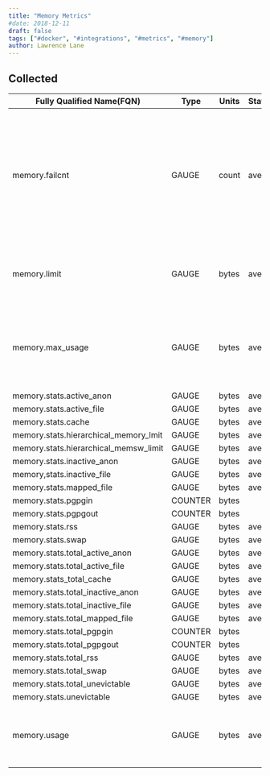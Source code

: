 ```yaml
---
title: "Memory Metrics"
#date: 2018-12-11
draft: false
tags: ["#docker", "#integrations", "#metrics", "#memory"]
author: Lawrence Lane
---
```


## Collected

| Fully Qualified Name(FQN)             | Type    | Units | Statistic* | BASE | CORR | Description                                                                                                                |
|---------------------------------------|---------|-------|------------|------|------|----------------------------------------------------------------------------------------------------------------------------|
| memory.failcnt                        | GAUGE   | count | average    | no   | no   | A count of the number of times that the container requested memory and failed to obtain it. This value should always be 0. |
| memory.limit                          | GAUGE   | bytes | average    | no   | no   | The total amount of memory available to the container.                                                                     |
| memory.max_usage                      | GAUGE   | bytes | average    | no   | no   | The maxiumum amount of memory the container has ever used.                                                                 |
| memory.stats.active_anon              | GAUGE   | bytes | average    | no   | no   |                                                                                                                            |
| memory.stats.active_file              | GAUGE   | bytes | average    | no   | no   |                                                                                                                            |
| memory.stats.cache                    | GAUGE   | bytes | average    | no   | no   |                                                                                                                            |
| memory.stats.hierarchical_memory_lmit | GAUGE   | bytes | average    | no   | no   |                                                                                                                            |
| memory.stats.hierarchical_memsw_limit | GAUGE   | bytes | average    | no   | no   |                                                                                                                            |
| memory.stats.inactive_anon            | GAUGE   | bytes | average    | no   | no   |                                                                                                                            |
| memory,stats.inactive_file            | GAUGE   | bytes | average    | no   | no   |                                                                                                                            |
| memory.stats.mapped_file              | GAUGE   | bytes | average    | no   | no   |                                                                                                                            |
| memory.stats.pgpgin                   | COUNTER | bytes |            | yes  | no   |                                                                                                                            |
| memory.stats.pgpgout                  | COUNTER | bytes |            | yes  | no   |                                                                                                                            |
| memory.stats.rss                      | GAUGE   | bytes | average    | yes  | no   |                                                                                                                            |
| memory.stats.swap                     | GAUGE   | bytes | average    | no   | no   |                                                                                                                            |
| memory.stats.total_active_anon        | GAUGE   | bytes | average    | yes  | no   |                                                                                                                            |
| memory.stats.total_active_file        | GAUGE   | bytes | average    | no   | no   |                                                                                                                            |
| memory.stats_total_cache              | GAUGE   | bytes | average    | no   | no   |                                                                                                                            |
| memory.stats.total_inactive_anon      | GAUGE   | bytes | average    | no   | no   |                                                                                                                            |
| memory.stats.total_inactive_file      | GAUGE   | bytes | average    | no   | no   |                                                                                                                            |
| memory.stats.total_mapped_file        | GAUGE   | bytes | average    | no   | no   |                                                                                                                            |
| memory.stats.total_pgpgin             | COUNTER | bytes |            | yes  | no   |                                                                                                                            |
| memory.stats.total_pgpgout            | COUNTER | bytes |            | yes  | no   |                                                                                                                            |
| memory.stats.total_rss                | GAUGE   | bytes | average    | yes  | no   |                                                                                                                            |
| memory.stats.total_swap               | GAUGE   | bytes | average    | no   | no   |                                                                                                                            |
| memory.stats.total_unevictable        | GAUGE   | bytes | average    | no   | no   |                                                                                                                            |
| memory.stats.unevictable              | GAUGE   | bytes | average    | no   | no   |                                                                                                                            |
| memory.usage                          | GAUGE   | bytes | average    | yes  | no   | The amount of memory currently being used by the container.                                                                |
